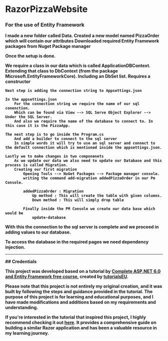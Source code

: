 # RazorPizzaWebsite


### <b>For the use of Entity Framework <b> 

I made a new folder called Data.
Created a new model named PizzaOrder which will contain our attributes
Downloaded required Entity Framework packages from Nuget Package manager


Once the setup is done. 

We require
	a class in our data which is called ApplicationDBContext.
	Extending that class to DbContext (from the package Microsoft.EntityFrameworkCore).
	Including an DbSet list.
	Requires a constructor

	Next step is adding the connection string to Appsettings.json

	In the appsettings.json
		For the connection string we require the name of our sql conenction. 
		Which can be found via View --> SQL Serve Object Explorer --> Under the SQL Server.
		And also we require the name of the database to connect to. In this case it is the PizzaApp.
	
	The next step is to go inside the Program.cs
		And add a builder to connect to the sql server
		In simple words it will try to use an sql server and connect to the default connection which is mentioned inside the appsettings.json.
	
	Lastly we to make changes in two componenets
		As we update our data we also need to update our Database and this process is called Migration.
		Creating our first migration
			Opening Tools --> NuGet Packages --> Package manager console.
			writing the command add-migration addedPizzaOrder in our Pm Console.

			addedPizzaOrder : Migration
				Up method : This will create the table with given columns.
				Down method : This will simply drop table

			Finally inside the PM Console we create our data base which would be 
				update-database

With this the connection to the sql server is complete and we proceed in adding values to our database.

To access the database in the required pages we need dependency injection.


<hr>
## Credentials

This project was developed based on a tutorial by [Complete ASP.NET 6.0 and Entity Framework free course](https://www.youtube.com/watch?v=7d2UMAIgOLQ), created by [tutorialsEU](https://www.youtube.com/@tutorialsEU).

Please note that this project is not entirely my original creation, and it was built by following the steps and guidance provided in the tutorial. The purpose of this project is for learning and educational purposes, and I have made modifications and additions based on my requirements and understanding.

If you're interested in the tutorial that inspired this project, I highly recommend checking it out [here](https://www.youtube.com/watch?v=7d2UMAIgOLQ). It provides a comprehensive guide on building a similar Razor application and has been a valuable resource in my learning journey.

